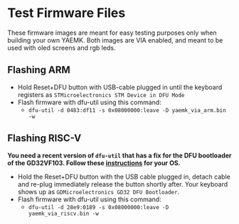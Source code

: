 # Test Firmware Files

These firmware images are meant for easy testing purposes only when building your own YAEMK. Both images are VIA enabled, and meant to be used with oled screens and rgb leds.

## Flashing ARM

* Hold Reset+DFU button with USB-cable plugged in until the keyboard registers as `STMicroelectronics STM Device in DFU Mode`
* Flash firmware with dfu-util using this command:
    * `dfu-util -d 0483:df11 -s 0x08000000:leave -D yaemk_via_arm.bin -w` 

## Flashing RISC-V

**You need a recent version of `dfu-util` that has a fix for the DFU bootloader of the GD32VF103. Follow these [instructions](http://dfu-util.sourceforge.net/build.html) for your OS.** 

* Hold the Reset+DFU button with the USB cable plugged in, detach cable and re-plug immediately release the button shortly after. Your keyboard shows up as `GDMicroelectronics GD32 DFU Bootloader`.
* Flash firmware with dfu-util using this command:
    * `dfu-util -d 28e9:0189 -s 0x08000000:leave -D yaemk_via_riscv.bin -w` 